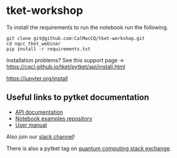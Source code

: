 # tket-workshop

To install the requirements to run the notebook run the following.

```
git clone git@github.com:CalMacCQ/tket-workshop.git
cd nqcc_tket_webinar
pip install -r requirements.txt
```

Installation problems? See this support page -> https://cqcl.github.io/tket/pytket/api/install.html

https://jupyter.org/install

## Useful links to pytket documentation

* [API documentation](https://cqcl.github.io/tket/pytket/api/#) 
* [Notebook examples repository](https://github.com/CQCL/pytket/tree/main/examples) 
* [User manual](https://cqcl.github.io/pytket/manual/index.html) 

Also join our [slack channel](https://tketusers.slack.com/join/shared_invite/zt-18qmsamj9-UqQFVdkRzxnXCcKtcarLRA#/shared-invite/email)! 

There is also a pytket tag on [quantum computing stack exchange](https://quantumcomputing.stackexchange.com/questions/tagged/pytket).
